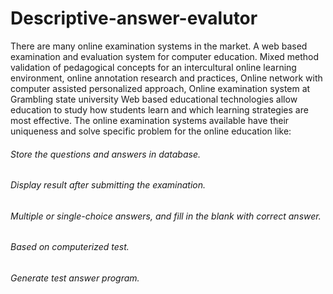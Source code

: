 # Descriptive-answer-evalutor
There are many online examination systems in the market. A web based examination and
evaluation system for computer education. Mixed method validation of pedagogical concepts for
an intercultural online learning environment, online annotation research and practices, Online
network with computer assisted personalized approach, Online examination system at Grambling
state university Web based educational technologies allow education to study how students learn
and which learning strategies are most effective. The online examination systems available have
their uniqueness and solve specific problem for the online education like:
###### Store the questions and answers in database.
###### Display result after submitting the examination.
###### Multiple or single-choice answers, and fill in the blank with correct answer.
###### Based on computerized test.
###### Generate test answer program.
